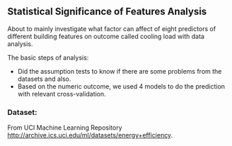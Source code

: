 Statistical Significance of Features Analysis
--

About to mainly investigate what factor can affect of eight predictors of different building features on outcome called cooling load with data analysis. 

The basic steps of analysis:
* Did the assumption tests to know if there are some problems from the datasets and also. 
* Based on the numeric outcome,  we used 4 models to do the prediction with relevant cross-validation.


### Dataset:

From UCI Machine Learning Repository http://archive.ics.uci.edu/ml/datasets/energy+efficiency.
